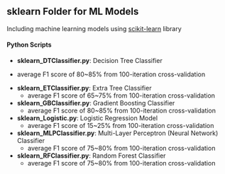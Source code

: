 ## sklearn Folder for ML Models
Including machine learning models using <a href="http://scikit-learn.org/stable/">scikit-learn</a> library

#### Python Scripts
* **sklearn_DTClassifier.py**: Decision Tree Classifier
 - average F1 score of 80~85% from 100-iteration cross-validation
* **sklearn_ETClassifier.py**: Extra Tree Classifier
  - average F1 score of 65~75% from 100-iteration cross-validation
* **sklearn_GBClassifier.py**: Gradient Boosting Classifier
  - average F1 score of 80~85% from 100-iteration cross-validation
* **sklearn_Logistic.py**: Logistic Regression Model
  - average F1 score of 15~25% from 100-iteration cross-validation
* **sklearn_MLPClassifier.py**: Multi-Layer Perceptron (Neural Network) Classifier
  - average F1 score of 75~80% from 100-iteration cross-validation
* **sklearn_RFClassifier.py**: Random Forest Classifier
  - average F1 score of 75~80% from 100-iteration cross-validation
